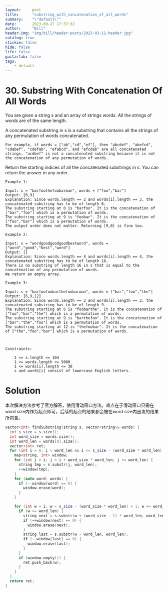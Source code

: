 ```yaml
---
layout:     post
title:      "substring_with_concatenation_of_all_words"
summary:    "\"default\""
date:       2023-09-27 17:37:32
author:     "Bill"
header-img: "img/bill/header-posts/2023-03-11-header.jpg"
catalog: true
stickie: false
hide: false
life: false
guitartab: false
tags:
    - default
---
```


# 30. Substring With Concatenation Of All Words


You are given a string s and an array of strings words. All the strings of words are of the same length.

A concatenated substring in s is a substring that contains all the strings of any permutation of words concatenated.

    For example, if words = ["ab","cd","ef"], then "abcdef", "abefcd", "cdabef", "cdefab", "efabcd", and "efcdab" are all concatenated strings. "acdbef" is not a concatenated substring because it is not the concatenation of any permutation of words.

Return the starting indices of all the concatenated substrings in s. You can return the answer in any order.

```
Example 1:

Input: s = "barfoothefoobarman", words = ["foo","bar"]
Output: [0,9]
Explanation: Since words.length == 2 and words[i].length == 3, the concatenated substring has to be of length 6.
The substring starting at 0 is "barfoo". It is the concatenation of ["bar","foo"] which is a permutation of words.
The substring starting at 9 is "foobar". It is the concatenation of ["foo","bar"] which is a permutation of words.
The output order does not matter. Returning [9,0] is fine too.

Example 2:

Input: s = "wordgoodgoodgoodbestword", words = ["word","good","best","word"]
Output: []
Explanation: Since words.length == 4 and words[i].length == 4, the concatenated substring has to be of length 16.
There is no substring of length 16 in s that is equal to the concatenation of any permutation of words.
We return an empty array.

Example 3:

Input: s = "barfoofoobarthefoobarman", words = ["bar","foo","the"]
Output: [6,9,12]
Explanation: Since words.length == 3 and words[i].length == 3, the concatenated substring has to be of length 9.
The substring starting at 6 is "foobarthe". It is the concatenation of ["foo","bar","the"] which is a permutation of words.
The substring starting at 9 is "barthefoo". It is the concatenation of ["bar","the","foo"] which is a permutation of words.
The substring starting at 12 is "thefoobar". It is the concatenation of ["the","foo","bar"] which is a permutation of words.



Constraints:

    1 <= s.length <= 104
    1 <= words.length <= 5000
    1 <= words[i].length <= 30
    s and words[i] consist of lowercase English letters.

```

# Solution

本次解决方法参考了官方解答，使用滑动窗口方法。难点在于滑动窗口只需在word size内作为起点即可，后续的起点的结果都会被在word size内出发的结果所包含。

```c++
vector<int> findSubstring(string s, vector<string>& words) {
  int s_size = s.size();
  int word_size = words.size();
  int word_len = words[0].size();
  vector<int> ret;
  for (int i = 0; i < word_len && i <= s_size - (word_size * word_len); i++) {
    map<string, int> window;
    for (int j = i; j < i + word_size * word_len; j += word_len) {
      string tmp = s.substr(j, word_len);
      ++window[tmp];
    }
    for (auto word: words) {
      if (--window[word] == 0) {
        window.erase(word);
      }
    }

    for (int w = i; w < s_size - (word_size * word_len) + 1; w += word_len) {
      if (w >= word_len) {
        string next = s.substr(w + (word_size - 1) * word_len, word_len);
        if (++window[next] == 0) {
          window.erase(next);
        }
        string last = s.substr(w - word_len, word_len);
        if (--window[last] == 0) {
          window.erase(last);
        }
      }
      if (window.empty()) {
        ret.push_back(w);
      }
    }
  }
  return ret;
}
```
